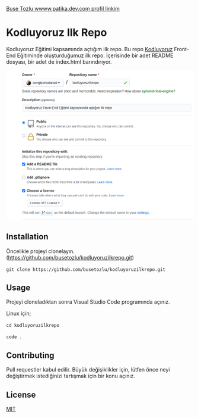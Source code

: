 [Buse Tozlu wwww.patika.dev.com profil linkim](https://app.patika.dev/bstzlu)

# Kodluyoruz Ilk Repo

Kodluyoruz Eğitimi kapsamında açtığım ilk repo. Bu repo [Kodluyoruz](https://kodluyoruz.org/tr/kodluyoruz/) Front-End Eğitiminde oluşturduğumuz ilk repo. İçerisinde bir adet README dosyası, bir adet de index.html barındırıyor.

![image](https://raw.githubusercontent.com/Kodluyoruz/taskforce/main/git/odev1/figures/github.png)

## Installation

Öncelikle projeyi clonelayın. (https://github.com/busetozlu/kodluyoruzilkrepo.git)

`git clone https://github.com/busetozlu/kodluyoruzilkrepo.git`

## Usage

Projeyi cloneladıktan sonra Visual Studio Code programında açınız.

Linux için;

`cd kodluyoruzilkrepo`

`code .`

## Contributing

Pull requestler kabul edilir. Büyük değişiklikler için, lütfen önce neyi değiştirmek istediğinizi tartışmak için bir konu açınız.

## License

[MIT](http://choosealicense.com/licenses/mit/)


